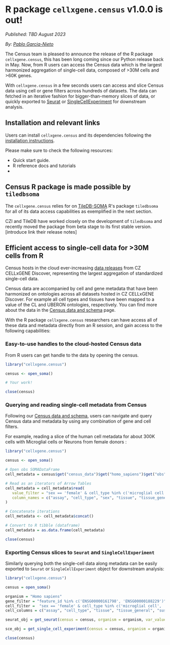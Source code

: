 # R package `cellxgene.census` v1.0.0 is out!

*Published: TBD August 2023*

*By: [Pablo Garcia-Nieto](pgarcia-nieto@chanzuckerberg.com)*

The Census team is pleased to announce the release of the R package `cellxgene.census`, this has been long coming since our Python release back in May. Now, from R users can access the Census data which is the largest harmonized aggregation of single-cell data, composed of >30M cells and >60K genes.
 
With `cellxgene.census` in a few seconds users can access and slice Census data using cell or gene filters across hundreds of datasets. The data can fetched in an iterative fashion for bigger-than-memory slices of data, or quickly exported to [Seurat](https://satijalab.org/seurat/) or [SingleCellExperiment](https://bioconductor.org/packages/release/bioc/html/SingleCellExperiment.html) for downstream analysis.

## Installation and relevant links

Users can install `cellxgene.census` and its dependencies following the [installation instructions](https://chanzuckerberg.github.io/cellxgene-census/cellxgene_census_docsite_installation.html).

Please make sure to check the following resources:

* Quick start guide.
* R reference docs and tutorials
* 

## Census R package is made possible by `tiledbsoma`

The `cellxgene.census` relies for on [TileDB-SOMA](https://github.com/single-cell-data/TileDB-SOMA) R's package `tiledbsoma` for all of its data access capabilities as exemplified in the next section. 

CZI and TileDB have worked closely on the development of `tiledbsoma` and recently moved the package from beta stage to its first stable version. [introduce link their release notes]

## Efficient access to single-cell data for >30M cells from R

Census hosts in the cloud ever-increasing [data releases](https://chanzuckerberg.github.io/cellxgene-census/cellxgene_census_docsite_data_release_info.html) from CZ CELLxGENE Discover, representing the largest aggregation of standardized single-cell data. 

Census data are accompanied by cell and gene metadata that have been harmonized on ontologies across all datasets hosted in CZ CELLxGENE Discover. For example all cell types and tissues have been mapped to a value of the CL and UBERON ontologies, respectively. You can find more about the data in the [Census data and schema](https://chanzuckerberg.github.io/cellxgene-census/cellxgene_census_docsite_schema.html) page.

With the R package `cellxgene.census` researchers can have access all of these data and metadata directly from an R session, and gain access to the following capabilities:

### Easy-to-use handles to the cloud-hosted Census data

From R users can get handle to the data by opening the census.

```r
library("cellxgene.census")

census <- open_soma()

# Your work!

close(census)

``` 

### Querying and reading single-cell metadata from Census

Following our [Census data and schema](https://chanzuckerberg.github.io/cellxgene-census/cellxgene_census_docsite_schema.html), users can navigate and query Census data and metadata by using any combination of gene and cell filters.

For example, reading a slice of the human cell metadata for about 300K cells with Microglial cells or Neurons from female donors :

```r
library("cellxgene.census")

census <- open_soma()

# Open obs SOMADataFrame
cell_metadata = census$get("census_data")$get("homo_sapiens")$get("obs")

# Read as an iterators of Arrow Tables
cell_metadata = cell_metadata$read(
   value_filter = "sex == 'female' & cell_type %in% c('microglial cell', 'neuron')",
   column_names = c("assay", "cell_type", "sex", "tissue", "tissue_general", "suspension_type", "disease")
)

# Concatenate iterations
cell_metadata <- cell_metadata$concat()

# Convert to R tibble (dataframe)
cell_metadata = as.data.frame(cell_metadata)

close(census)

```

### Exporting Census slices to `Seurat` and `SingleCellExperiment`

Similarly querying both the single-cell data along metadata can be easily exported to  `Seurat` or `SingleCellExperiment` object for downstream analysis:

```r
library("cellxgene.census")

census = open_soma()

organism = "Homo sapiens"
gene_filter = "feature_id %in% c('ENSG00000161798', 'ENSG00000188229')"
cell_filter =  "sex == 'female' & cell_type %in% c('microglial cell', 'neuron')"
cell_columns = c("assay", "cell_type", "tissue", "tissue_general", "suspension_type", "disease")

seurat_obj = get_seurat(census = census, organism = organism, var_value_filter = gene_filter, obs_value_filter = cell_filter, obs_column_names = cell_columns)

sce_obj = get_single_cell_experiment(census = census, organism = organism, var_value_filter = gene_filter, obs_value_filter = cell_filter, obs_column_names = cell_columns)

close(census)
```


